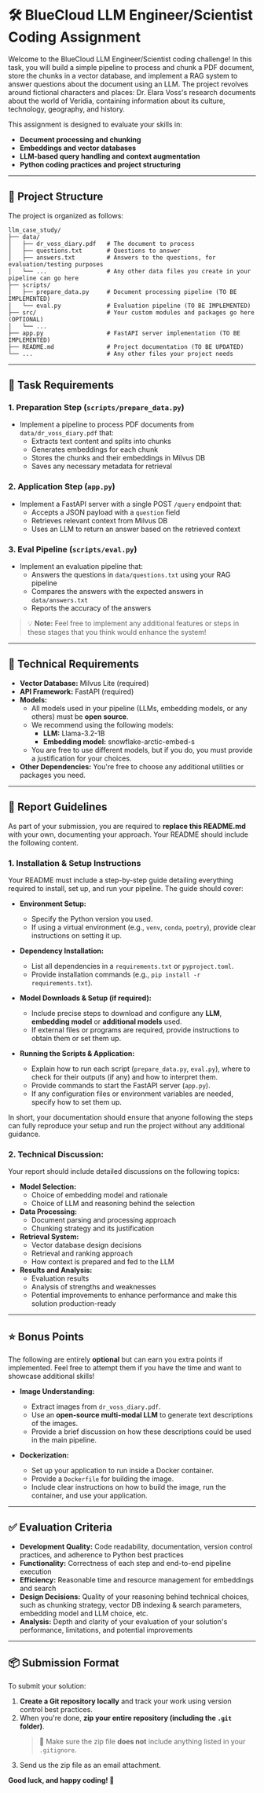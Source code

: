 # 🛠️ BlueCloud LLM Engineer/Scientist Coding Assignment

Welcome to the BlueCloud LLM Engineer/Scientist coding challenge! In this task, you will build a simple pipeline to process and chunk a PDF document, store the chunks in a vector database, and implement a RAG system to answer questions about the document using an LLM. The project revolves around fictional characters and places: Dr. Elara Voss's research documents about the world of Veridia, containing information about its culture, technology, geography, and history.

This assignment is designed to evaluate your skills in:
- **Document processing and chunking**  
- **Embeddings and vector databases**  
- **LLM-based query handling and context augmentation**  
- **Python coding practices and project structuring**  

---

## 📂 Project Structure

The project is organized as follows:

```
llm_case_study/
├── data/
│   ├── dr_voss_diary.pdf   # The document to process
│   ├── questions.txt       # Questions to answer
│   ├── answers.txt         # Answers to the questions, for evaluation/testing purposes
│   └── ...                 # Any other data files you create in your pipeline can go here
├── scripts/
│   ├── prepare_data.py     # Document processing pipeline (TO BE IMPLEMENTED)
│   └── eval.py             # Evaluation pipeline (TO BE IMPLEMENTED)
├── src/                    # Your custom modules and packages go here (OPTIONAL)
│   └── ...
├── app.py                  # FastAPI server implementation (TO BE IMPLEMENTED)
├── README.md               # Project documentation (TO BE UPDATED)
└── ...                     # Any other files your project needs
```

---

## 🚀 Task Requirements

### 1. Preparation Step (`scripts/prepare_data.py`)
- Implement a pipeline to process PDF documents from `data/dr_voss_diary.pdf` that:
  - Extracts text content and splits into chunks
  - Generates embeddings for each chunk
  - Stores the chunks and their embeddings in Milvus DB
  - Saves any necessary metadata for retrieval

### 2. Application Step (`app.py`)
- Implement a FastAPI server with a single POST `/query` endpoint that:
  - Accepts a JSON payload with a `question` field
  - Retrieves relevant context from Milvus DB
  - Uses an LLM to return an answer based on the retrieved context

### 3. Eval Pipeline (`scripts/eval.py`)
- Implement an evaluation pipeline that:
  - Answers the questions in `data/questions.txt` using your RAG pipeline
  - Compares the answers with the expected answers in `data/answers.txt`
  - Reports the accuracy of the answers

> 💡 **Note:** Feel free to implement any additional features or steps in these stages that you think would enhance the system!

---

## 🔧 Technical Requirements

- **Vector Database:** Milvus Lite (required)
- **API Framework:** FastAPI (required)
- **Models:**  
  - All models used in your pipeline (LLMs, embedding models, or any others) must be **open source**.  
  - We recommend using the following models:  
    - **LLM:** Llama-3.2-1B
    - **Embedding model:** snowflake-arctic-embed-s
  - You are free to use different models, but if you do, you must provide a justification for your choices.
- **Other Dependencies:** You're free to choose any additional utilities or packages you need.

---

## 📝 Report Guidelines

As part of your submission, you are required to **replace this README.md** with your own, documenting your approach. Your README should include the following content.

### 1. **Installation & Setup Instructions**  

Your README must include a step-by-step guide detailing everything required to install, set up, and run your pipeline. The guide should cover:  

- **Environment Setup:**  
  - Specify the Python version you used.  
  - If using a virtual environment (e.g., `venv`, `conda`, `poetry`), provide clear instructions on setting it up.  

- **Dependency Installation:**  
  - List all dependencies in a `requirements.txt` or `pyproject.toml`.  
  - Provide installation commands (e.g., `pip install -r requirements.txt`).  

- **Model Downloads & Setup (if required):**  
  - Include precise steps to download and configure any **LLM**, **embedding model** or **additional models** used.  
  - If external files or programs are required, provide instructions to obtain them or set them up.  

- **Running the Scripts & Application:**  
  - Explain how to run each script (`prepare_data.py`, `eval.py`), where to check for their outputs (if any) and how to interpret them.  
  - Provide commands to start the FastAPI server (`app.py`).  
  - If any configuration files or environment variables are needed, specify how to set them up.  

In short, your documentation should ensure that anyone following the steps can fully reproduce your setup and run the project without any additional guidance.

### 2. **Technical Discussion:**  
   Your report should include detailed discussions on the following topics:

   - **Model Selection:**
     - Choice of embedding model and rationale
     - Choice of LLM and reasoning behind the selection
   - **Data Processing:**
     - Document parsing and processing approach
     - Chunking strategy and its justification
   - **Retrieval System:**
     - Vector database design decisions
     - Retrieval and ranking approach
     - How context is prepared and fed to the LLM
   - **Results and Analysis:**
     - Evaluation results
     - Analysis of strengths and weaknesses
     - Potential improvements to enhance performance and make this solution production-ready

---

## ⭐ Bonus Points  

The following are entirely **optional** but can earn you extra points if implemented. Feel free to attempt them if you have the time and want to showcase additional skills!  

- **Image Understanding:**  
  - Extract images from `dr_voss_diary.pdf`.  
  - Use an **open-source multi-modal LLM** to generate text descriptions of the images.  
  - Provide a brief discussion on how these descriptions could be used in the main pipeline.  

- **Dockerization:**  
  - Set up your application to run inside a Docker container.  
  - Provide a `Dockerfile` for building the image.  
  - Include clear instructions on how to build the image, run the container, and use your application.  
---

## ✅ Evaluation Criteria

- **Development Quality:** Code readability, documentation, version control practices, and adherence to Python best practices
- **Functionality:** Correctness of each step and end-to-end pipeline execution
- **Efficiency:** Reasonable time and resource management for embeddings and search
- **Design Decisions:** Quality of your reasoning behind technical choices, such as chunking strategy, vector DB indexing & search parameters, embedding model and LLM choice, etc.
- **Analysis:** Depth and clarity of your evaluation of your solution's performance, limitations, and potential improvements

---

## 📦 Submission Format

To submit your solution:  
1. **Create a Git repository locally** and track your work using version control best practices.  
2. When you're done, **zip your entire repository (including the `.git` folder)**.  
   > 🚫 Make sure the zip file **does not** include anything listed in your `.gitignore`.
3. Send us the zip file as an email attachment.


**Good luck, and happy coding! 🚀**